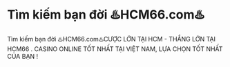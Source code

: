 # Tìm kiếm bạn đời ♨️HCM66.com♨️

Tìm kiếm bạn đời ♨️HCM66.com♨️CƯỢC LỚN TẠI HCM - THẮNG LỚN TẠI HCM66 . CASINO ONLINE TỐT NHẤT TẠI VIỆT NAM, LỰA CHỌN TỐT NHẤT CỦA BẠN !